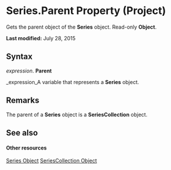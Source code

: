 
# Series.Parent Property (Project)
Gets the parent object of the  **Series** object. Read-only **Object**.

 **Last modified:** July 28, 2015


## Syntax

 _expression_. **Parent**

 _expression_A variable that represents a  **Series** object.


## Remarks

The parent of a  **Series** object is a **SeriesCollection** object.


## See also


#### Other resources


 [Series Object](38a834ec-4076-82ef-a6bd-55a1ee2624bd.md)
 [SeriesCollection Object](2065e328-f82c-266f-e34c-fa99100c862e.md)
